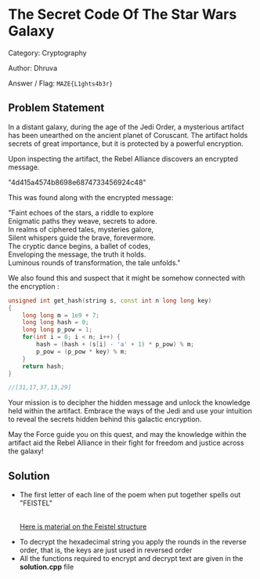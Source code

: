 # The Secret Code Of The Star Wars Galaxy

Category: Cryptography

Author: Dhruva

Answer / Flag: `MAZE{L1ghts4b3r}`

## Problem Statement

In a distant galaxy, during the age of the Jedi Order, a mysterious artifact has been unearthed on the ancient planet of Coruscant. The artifact holds secrets of great importance, but it is protected by a powerful encryption.

Upon inspecting the artifact, the Rebel Alliance discovers an encrypted message.

"4d415a4574b8698e6874733456924c48"


This was found along with the encrypted message:<br>

"Faint echoes of the stars, a riddle to explore<br>
Enigmatic paths they weave, secrets to adore.<br>
In realms of ciphered tales, mysteries galore,<br>
Silent whispers guide the brave, forevermore.<br>
The cryptic dance begins, a ballet of codes,<br>
Enveloping the message, the truth it holds.<br>
Luminous rounds of transformation, the tale unfolds."<br>

We also found this and suspect that it might be somehow connected with the encryption :

```cpp
unsigned int get_hash(string s, const int n long long key) 
{
    long long m = 1e9 + 7;
    long long hash = 0;
    long long p_pow = 1;
    for(int i = 0; i < n; i++) {
        hash = (hash + (s[i] - 'a' + 1) * p_pow) % m;
        p_pow = (p_pow * key) % m;
    }
    return hash;
}

//[31,17,37,13,29]
```
Your mission is to decipher the hidden message and unlock the knowledge held within the artifact. Embrace the ways of the Jedi and use your intuition to reveal the secrets hidden behind this galactic encryption.

May the Force guide you on this quest, and may the knowledge within the artifact aid the Rebel Alliance in their fight for freedom and justice across the galaxy!
</li>

## Solution
<ul>
<li>The first letter of each line of the poem when put together spells out "FEISTEL"</li>
<br>

[Here is material on the Feistel structure](https://en.wikipedia.org/wiki/Feistel_cipher)

<li>To decrypt the hexadecimal string you apply the rounds in the reverse order, that is, the keys are just used in reversed order
</li>
<li>All the functions required to encrypt and decrypt text are given in the <b>solution.cpp</b>
file
</li>
</ul>